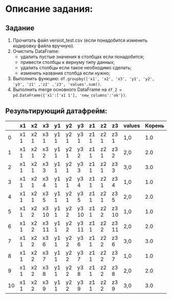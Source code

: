 # Описание задания:
## Задание
1. Прочитать файл versiot_test.csv (если понадобится изменить кодировку файла вручную).
2. Очистить DataFrame:
   - удалить пустые значения в столбцах если понадобится;
   - привести столбцы к вернуму типу данных;
   - удалить столбцы если такое необходимо сделать;
   - изменить названия столбца если нужно;
3. Выполнить функцию: ```df.groupby(['x1', 'x2', 'x3', 'y1', 'y2', 'y3', 'z1' ,'z2' ,'z3', 'values'.sum()```.
4. Выполнить merge основного DataFrame на ```df_2 = pd.DataFrame({'x1':['x1 1'], 'new_columns':'ok'})```.

## Результирующий датафрейм:

|   |  x1  |  x2  |  x3  |  y1  |  y2  |  y3  |  z1  |  z2  |  z3  | values | Корень | new_columns |
|---|------|------|------|------|------|------|------|------|------|--------|--------|-------------|
| 0 |x1 1| x2 1 | x3 1 | y1 1 | y2 1 | y3 1 | z1 1 | z2 1 | z3 1 |  1,0   |   1.0  |     ok      |
| 1 |x1 1| x2 1 | x3 2 | y1 1 | y2 1 | y3 2 | z1 1 | z2 1 | z3 2 |  2,0   |   2.0  |     ok      |
| 2 |x1 1| x2 1 | x3 3 | y1 1 | y2 1 | y3 3 | z1 1 | z2 1 | z3 3 |  3,0   |   3.0  |     ok      |
| 3 |x1 1| x2 1 | x3 4 | y1 1 | y2 1 | y3 4 | z1 1 | z2 1 | z3 4 |  1,0   |   1.0  |     ok      |
| 4 |x1 1| x2 1 | x3 5 | y1 1 | y2 1 | y3 5 | z1 1 | z2 1 | z3 5 |  2,0   |   2.0  |     ok      |
| 5 |x1 1| x2 2 | x3 10| y1 1 | y2 2 | y3 10| z1 1 | z2 2 | z3 10|  1,0   |   1.0  |     ok      |
| 6 |x1 1| x2 2 | x3 11| y1 1 | y2 2 | y3 11| z1 1 | z2 2 | z3 11|  2,0   |   2.0  |     ok      |
| 7 |x1 1| x2 2 | x3 6 | y1 1 | y2 2 | y3 6 | z1 1 | z2 2 | z3 6 |  3,0   |   3.0  |     ok      |
| 8 |x1 1| x2 2 | x3 7 | y1 1 | y2 2 | y3 7 | z1 1 | z2 2 | z3 7 |  1,0   |   1.0  |     ok      |
| 9 |x1 1| x2 2 | x3 8 | y1 1 | y2 2 | y3 8 | z1 1 | z2 2 | z3 8 |  2,0   |   2.0  |     ok      |
|10 |x1 1| x2 2 | x3 9 | y1 1 | y2 2 | y3 9 | z1 1 | z2 2 | z3 9 |  3,0   |   3.0  |     ok      |
